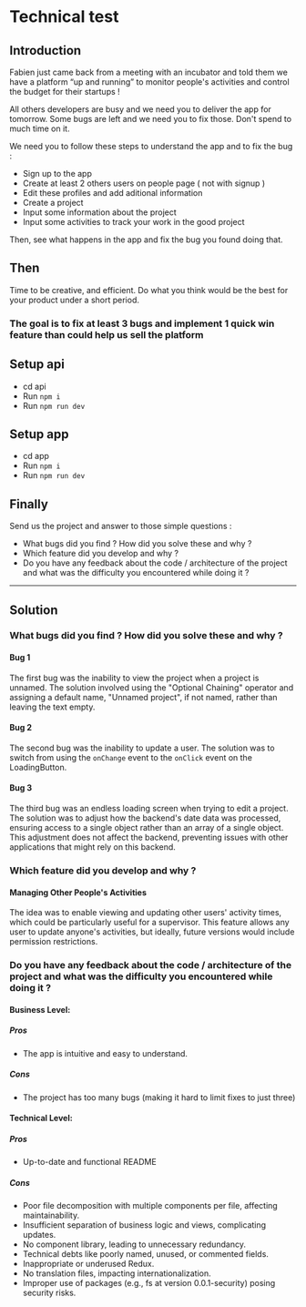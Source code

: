 # Technical test

## Introduction

Fabien just came back from a meeting with an incubator and told them we have a platform “up and running” to monitor people's activities and control the budget for their startups !

All others developers are busy and we need you to deliver the app for tomorrow.
Some bugs are left and we need you to fix those. Don't spend to much time on it.

We need you to follow these steps to understand the app and to fix the bug : 
 - Sign up to the app
 - Create at least 2 others users on people page ( not with signup ) 
 - Edit these profiles and add aditional information 
 - Create a project
 - Input some information about the project
 - Input some activities to track your work in the good project
  
Then, see what happens in the app and fix the bug you found doing that.

## Then
Time to be creative, and efficient. Do what you think would be the best for your product under a short period.

### The goal is to fix at least 3 bugs and implement 1 quick win feature than could help us sell the platform

## Setup api

- cd api
- Run `npm i`
- Run `npm run dev`

## Setup app

- cd app
- Run `npm i`
- Run `npm run dev`

## Finally

Send us the project and answer to those simple questions : 
- What bugs did you find ? How did you solve these and why ? 
- Which feature did you develop and why ? 
- Do you have any feedback about the code / architecture of the project and what was the difficulty you encountered while doing it ?

---

## Solution
### What bugs did you find ? How did you solve these and why ?
#### Bug 1
The first bug was the inability to view the project when a project is unnamed. 
The solution involved using the "Optional Chaining" operator and assigning a default name, "Unnamed project", if not named, rather than leaving the text empty.

#### Bug 2
The second bug was the inability to update a user. 
The solution was to switch from using the `onChange` event to the `onClick` event on the LoadingButton. 

#### Bug 3
The third bug was an endless loading screen when trying to edit a project. 
The solution was to adjust how the backend's date data was processed, ensuring access to a single object rather than an array of a single object. This adjustment does not affect the backend, preventing issues with other applications that might rely on this backend.

### Which feature did you develop and why ?
#### Managing Other People's Activities
The idea was to enable viewing and updating other users' activity times, which could be particularly useful for a supervisor. This feature allows any user to update anyone's activities, but ideally, future versions would include permission restrictions.

### Do you have any feedback about the code / architecture of the project and what was the difficulty you encountered while doing it ?
#### Business Level:
##### Pros
* The app is intuitive and easy to understand.
##### Cons
* The project has too many bugs (making it hard to limit fixes to just three)

#### Technical Level:
##### Pros 
* Up-to-date and functional README

##### Cons 
* Poor file decomposition with multiple components per file, affecting maintainability.
* Insufficient separation of business logic and views, complicating updates.
* No component library, leading to unnecessary redundancy.
* Technical debts like poorly named, unused, or commented fields.
* Inappropriate or underused Redux.
* No translation files, impacting internationalization.
* Improper use of packages (e.g., fs at version 0.0.1-security) posing security risks.
